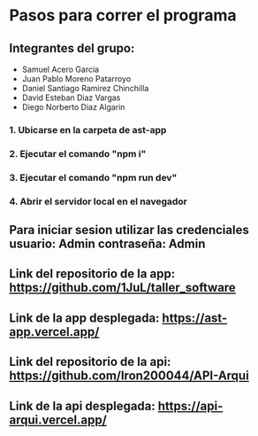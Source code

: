 # Pasos para correr el programa
## Integrantes del grupo:
- Samuel Acero Garcia
- Juan Pablo Moreno Patarroyo
- Daniel Santiago Ramirez Chinchilla
- David Esteban Diaz Vargas
- Diego Norberto Diaz Algarin

### 1. Ubicarse en la carpeta de ast-app
### 2. Ejecutar el comando "npm i"
### 3. Ejecutar el comando "npm run dev"
### 4. Abrir el servidor local en el navegador

## Para iniciar sesion utilizar las credenciales usuario: Admin contraseña: Admin

## Link del repositorio de la app: https://github.com/1JuL/taller_software
## Link de la app desplegada: https://ast-app.vercel.app/

## Link del repositorio de la api: https://github.com/Iron200044/API-Arqui
## Link de la api desplegada: https://api-arqui.vercel.app/
